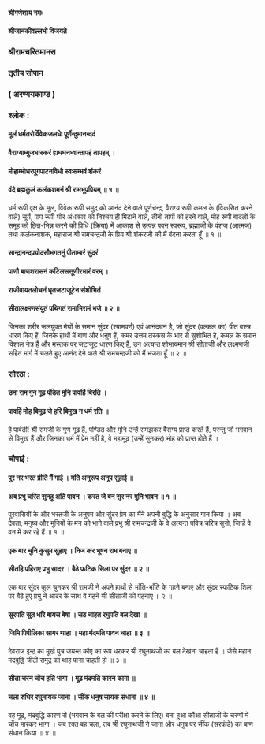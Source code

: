 #### श्रीगणेशाय नमः
#### श्रीजानकीवल्लभो विजयते

### श्रीरामचरितमानस

### तृतीय सोपान

### ( अरण्ययकाण्ड )

### श्लोक :

#### मूलं धर्मतरोर्विवेकजलधेः पूर्णेन्दुमानन्ददं
#### वैराग्याम्बुजभास्करं ह्यघघनध्वान्तापहं तापहम् ।
#### मोहाम्भोधरपूगपाटनविधौ स्वःसम्भवं शंकरं
#### वंदे ब्रह्मकुलं कलंकशमनं श्री रामभूपप्रियम् ॥ १ ॥

धर्म रूपी वृक्ष के मूल, विवेक रूपी समुद्र को आनंद देने वाले पूर्णचन्द्र, वैराग्य रूपी कमल के (विकसित करने वाले) सूर्य, पाप रूपी घोर अंधकार को निश्चय ही मिटाने वाले, तीनों तापों को हरने वाले, मोह रूपी बादलों के समूह को छिन्न-भिन्न करने की विधि (क्रिया) में आकाश से उत्पन्न पवन स्वरूप, ब्रह्माजी के वंशज (आत्मज) तथा कलंकनाशक, महाराज श्री रामचन्द्रजी के प्रिय श्री शंकरजी की मैं वंदना करता हूँ ॥ १ ॥

#### सान्द्रानन्दपयोदसौभगतनुं पीताम्बरं सुंदरं
#### पाणौ बाणशरासनं कटिलसत्तूणीरभारं वरम् ।
#### राजीवायतलोचनं धृतजटाजूटेन संशोभितं
#### सीतालक्ष्मणसंयुतं पथिगतं रामाभिरामं भजे ॥ २ ॥

जिनका शरीर जलयुक्त मेघों के समान सुंदर (श्यामवर्ण) एवं आनंदघन है, जो सुंदर (वल्कल का) पीत वस्त्र धारण किए हैं, जिनके हाथों में बाण और धनुष हैं, कमर उत्तम तरकस के भार से सुशोभित है, कमल के समान विशाल नेत्र हैं और मस्तक पर जटाजूट धारण किए हैं, उन अत्यन्त शोभायमान श्री सीताजी और लक्ष्मणजी सहित मार्ग में चलते हुए आनंद देने वाले श्री रामचन्द्रजी को मैं भजता हूँ ॥ २ ॥

### सोरठा :

#### उमा राम गुन गूढ़ पंडित मुनि पावहिं बिरति ।
#### पावहिं मोह बिमूढ़ जे हरि बिमुख न धर्म रति ॥

हे पार्वती! श्री रामजी के गुण गूढ़ हैं, पण्डित और मुनि उन्हें समझकर वैराग्य प्राप्त करते हैं, परन्तु जो भगवान से विमुख हैं और जिनका धर्म में प्रेम नहीं है, वे महामूढ़ (उन्हें सुनकर) मोह को प्राप्त होते हैं ।

### चौपाई :

#### पुर नर भरत प्रीति मैं गाई । मति अनुरूप अनूप सुहाई ॥
#### अब प्रभु चरित सुनहु अति पावन । करत जे बन सुर नर मुनि भावन ॥ १ ॥

पुरवासियों के और भरतजी के अनुपम और सुंदर प्रेम का मैंने अपनी बुद्धि के अनुसार गान किया । अब देवता, मनुष्य और मुनियों के मन को भाने वाले प्रभु श्री रामचन्द्रजी के वे अत्यन्त पवित्र चरित्र सुनो, जिन्हें वे वन में कर रहे हैं ॥ १ ॥

#### एक बार चुनि कुसुम सुहाए । निज कर भूषन राम बनाए ॥
#### सीतहि पहिराए प्रभु सादर । बैठे फटिक सिला पर सुंदर ॥ २ ॥

एक बार सुंदर फूल चुनकर श्री रामजी ने अपने हाथों से भाँति-भाँति के गहने बनाए और सुंदर स्फटिक शिला पर बैठे हुए प्रभु ने आदर के साथ वे गहने श्री सीताजी को पहनाए ॥ २ ॥

#### सुरपति सुत धरि बायस बेषा । सठ चाहत रघुपति बल देखा ॥
#### जिमि पिपीलिका सागर थाहा । महा मंदमति पावन चाहा ॥ ३ ॥

देवराज इन्द्र का मूर्ख पुत्र जयन्त कौए का रूप धरकर श्री रघुनाथजी का बल देखना चाहता है । जैसे महान मंदबुद्धि चींटी समुद्र का थाह पाना चाहती हो ॥ ३ ॥

#### सीता चरन चोंच हति भागा । मूढ़ मंदमति कारन कागा ॥
#### चला रुधिर रघुनायक जाना । सींक धनुष सायक संधाना ॥ ४ ॥

वह मूढ़, मंदबुद्धि कारण से (भगवान के बल की परीक्षा करने के लिए) बना हुआ कौआ सीताजी के चरणों में चोंच मारकर भागा । जब रक्त बह चला, तब श्री रघुनाथजी ने जाना और धनुष पर सींक (सरकंडे) का बाण संधान किया ॥ ४ ॥